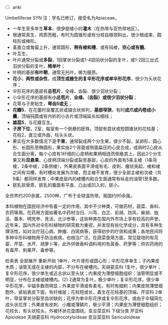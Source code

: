 * [ ] anki
  
 Umbelliferae
SYN 注：学名已修订，接受名为Apiaceae。
* 一年生至多年生**草本**，很**少**是矮小的**灌木**（在热带与亚热带地区）。
* 根通常真生，肉质而粗，有时为圆锥形或有分枝自根颈斜出，很少根成束、圆柱形或棒形。
* 茎直立或匍匐上升，通常圆形，**稍有棱和槽**，或有钝棱，**空心或有髓**。
* 叶互生，
* 叶片通常分裂或**多裂**，1回掌状分裂或1-4回羽状分裂的复叶，或1-2回三出式羽状分裂的复叶，**稀单叶**；
* 叶柄的基部**有叶鞘**，通常无托叶，稀为膜质。
* **花小**，**两性或杂性**，成**顶生或腋生的复伞形花序或单伞形花序**，很少为头状花序；
* 伞形花序的基部有**总苞片**，全缘、齿裂、很少羽状分裂；
* 小伞形花序的基部有**小总苞片**，**全缘、（齿裂）**或**很少羽状分裂**；
* 花萼与子房贴生，**萼齿5或无**；
* **花瓣5**，在花蕾时呈覆瓦状或镊合状排列，**基部窄狭**，有时**成爪或内卷成小囊**，顶端钝圆或有内折的小舌片或顶端延长如细线；
* **雄蕊5**，与花瓣互生。
* **子房下位**，2室，每室有一个倒悬的胚珠，顶部有盘状或短圆锥状的花柱基；花柱2，直立或外曲，柱头头状。
* 果实在大多数情况下是**干果**，通常裂成两个分生果，很少不裂，呈卵形、圆心形、长圆形至椭圆形，果实由2个背面或侧面扁压的心皮合成，成熟时2心皮从合生面分离，每个心皮有1纤细的心皮柄和果柄相连而倒悬其上，因此2个分生果又称**双悬果**，心皮柄顶端分裂或裂至基部，心皮的外面有5条主棱（1条背棱，2条中棱，2条侧棱），外果皮表面平滑或有毛、皮刺、瘤状突起，棱和棱之间有沟槽，有时槽处发展为次棱，而主棱不发育，很少全部主棱和次棱（共9条）都同样发育；中果皮层内的棱槽内和合生面通常有纵走的油管1至多数。
* 胚乳软骨质，胚乳的腹面有平直、凸出或凹入的，胚小。

全世界约200余属，2500种，广布于全球温热带。我国约90余属。

本科植物在国民经济中有着一定的作用，其中不少种类，可做药材，蔬菜、香料、农药等用。在药用方面如著名中药材当归、川芎、白芷、前胡、防风、柴胡、独活、藁本、明党参、羌活、北沙参等，这些种类在国内外市场上享有较高的声誉。近年来，国内外对伞形科植物的研究极为重视，并发现有些化学成分，具有多种生理活性，如对治疗冠心病、肿瘤、白斑病等，获得初步的疗效和成果；各地民间将多种伞形科植物用于防治疾病，也相当广泛。在蔬菜食用方面，常见栽培的有芫荽、芹菜、水芹、胡萝卜等，此外供做香料调料用的有茵香、莳萝等；供农药用的有毒芹、刺果芹、毒参等。

检索表
全部展开 重新开始
1单叶，叶片肾形或圆心形；伞形花序单生；子内果皮木质；油管无或在主棱的内部，不分布在棱槽内。天胡荽亚科
1复叶，很少单叶；复伞形花序，很少单生或近总状以至头状；内果皮为薄壁细胞组织；油管明显或不明显，分布在主棱或棱槽内。(2)
2通常为复叶，极少单叶；复伞形花序，很少单伞形花序，伞辐多数而明显；外果皮平滑或有柔毛，有时有细刺；内果皮除薄壁细胞外，紧贴表皮下面，有纤维层；花柱短或长，着生在花柱基的顶端。芹亚科
2单叶，常呈掌状分裂至齿状缺刻；花序为单伞形花序或复伞形花序，或由于伞辐简化成头状花序；外果皮有皮刺、小瘤或薄鳞片，极少平滑；内果皮为薄壁细胞组织；花柱长，有头状柱头，外被环状花盘围绕。变豆菜亚科
下级分类
芹亚科 Apioideae
天胡荽亚科 Hydrocotyloideae
变豆菜亚科 Saniculoideae